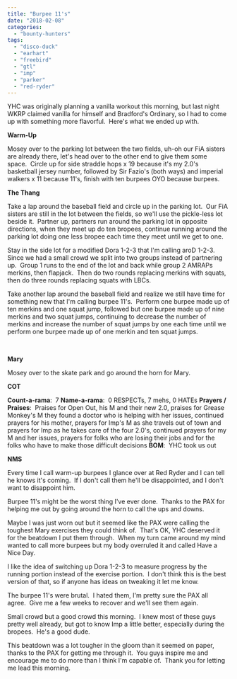 ```yaml
---
title: "Burpee 11's"
date: "2018-02-08"
categories: 
  - "bounty-hunters"
tags: 
  - "disco-duck"
  - "earhart"
  - "freebird"
  - "gtl"
  - "imp"
  - "parker"
  - "red-ryder"
---
```


YHC was originally planning a vanilla workout this morning, but last night WKRP claimed vanilla for himself and Bradford's Ordinary, so I had to come up with something more flavorful.  Here's what we ended up with.

**Warm-Up**

Mosey over to the parking lot between the two fields, uh-oh our FiA sisters are already there, let's head over to the other end to give them some space.  Circle up for side straddle hops x 19 because it's my 2.0's basketball jersey number, followed by Sir Fazio's (both ways) and imperial walkers x 11 because 11's, finish with ten burpees OYO because burpees.

**The Thang**

Take a lap around the baseball field and circle up in the parking lot.  Our FiA sisters are still in the lot between the fields, so we'll use the pickle-less lot beside it.  Partner up, partners run around the parking lot in opposite directions, when they meet up do ten bropees, continue running around the parking lot doing one less bropee each time they meet until we get to one.

Stay in the side lot for a modified Dora 1-2-3 that I'm calling aroD 1-2-3.  Since we had a small crowd we split into two groups instead of partnering up.  Group 1 runs to the end of the lot and back while group 2 AMRAPs merkins, then flapjack.  Then do two rounds replacing merkins with squats, then do three rounds replacing squats with LBCs.

Take another lap around the baseball field and realize we still have time for something new that I'm calling burpee 11's.  Perform one burpee made up of ten merkins and one squat jump, followed but one burpee made up of nine merkins and two squat jumps, continuing to decrease the number of merkins and increase the number of squat jumps by one each time until we perform one burpee made up of one merkin and ten squat jumps.

 

**Mary**

Mosey over to the skate park and go around the horn for Mary.

**COT**

**Count-a-rama**:  7 **Name-a-rama**:  0 RESPECTs, 7 mehs, 0 HATEs **Prayers / Praises**:  Praises for Open Out, his M and their new 2.0, praises for Grease Monkey's M they found a doctor who is helping with her issues, continued prayers for his mother, prayers for Imp's M as she travels out of town and prayers for Imp as he takes care of the four 2.0's, continued prayers for my M and her issues, prayers for folks who are losing their jobs and for the folks who have to make those difficult decisions **BOM**:  YHC took us out

**NMS**

Every time I call warm-up burpees I glance over at Red Ryder and I can tell he knows it's coming.  If I don't call them he'll be disappointed, and I don't want to disappoint him.

Burpee 11's might be the worst thing I've ever done.  Thanks to the PAX for helping me out by going around the horn to call the ups and downs.

Maybe I was just worn out but it seemed like the PAX were calling the toughest Mary exercises they could think of.  That's OK, YHC deserved it for the beatdown I put them through.  When my turn came around my mind wanted to call more burpees but my body overruled it and called Have a Nice Day.

I like the idea of switching up Dora 1-2-3 to measure progress by the running portion instead of the exercise portion.  I don't think this is the best version of that, so if anyone has ideas on tweaking it let me know.

The burpee 11's were brutal.  I hated them, I'm pretty sure the PAX all agree.  Give me a few weeks to recover and we'll see them again.

Small crowd but a good crowd this morning.  I knew most of these guys pretty well already, but got to know Imp a little better, especially during the bropees.  He's a good dude.

This beatdown was a lot tougher in the gloom than it seemed on paper, thanks to the PAX for getting me through it.  You guys inspire me and encourage me to do more than I think I'm capable of.  Thank you for letting me lead this morning.
